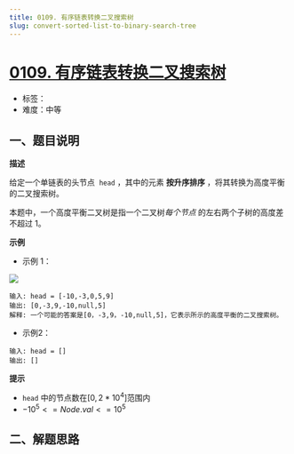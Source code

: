 ```yaml
---
title: 0109. 有序链表转换二叉搜索树
slug: convert-sorted-list-to-binary-search-tree
---
```


# [0109. 有序链表转换二叉搜索树](https://leetcode.cn/problems/convert-sorted-list-to-binary-search-tree/)

- 标签：
- 难度：中等

## 一、题目说明

**描述**

给定一个单链表的头节点  `head` ，其中的元素 **按升序排序** ，将其转换为高度平衡的二叉搜索树。

本题中，一个高度平衡二叉树是指一个二叉树*每个节点* 的左右两个子树的高度差不超过 1。

**示例**

* 示例 1：

![](https://cdn.jsdelivr.net/gh/wecdn/img_0/2023/202304272139283.jpg)

```text
输入: head = [-10,-3,0,5,9]
输出: [0,-3,9,-10,null,5]
解释: 一个可能的答案是[0，-3,9，-10,null,5]，它表示所示的高度平衡的二叉搜索树。
```

* 示例2：

```text
输入: head = []
输出: []
```

**提示**

* `head` 中的节点数在$[0, 2 * 10^4]$范围内
* $-10^5 <= Node.val <= 10^5$

## 二、解题思路
